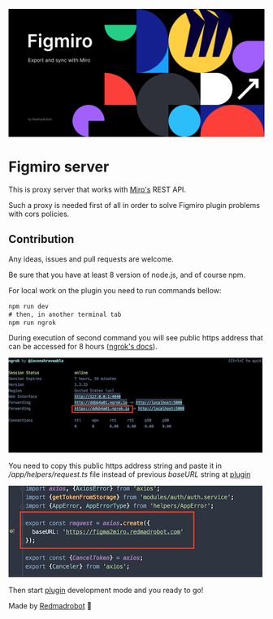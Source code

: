 ![Figmiro logo](/images/cover.png)

# Figmiro server

This is proxy server that works with [Miro's](https://miro.com) REST API.

Such a proxy is needed first of all in order to solve Figmiro plugin problems with cors policies.


## Contribution

Any ideas, issues and pull requests are welcome.

Be sure that you have at least 8 version of node.js, and of course npm. 

For local work on the plugin you need to run commands bellow:

```shell script
npm run dev
# then, in another terminal tab
npm run ngrok
```

During execution of second command you will see public https address 
that can be accessed for 8 hours ([ngrok's docs](https://ngrok.com/docs)).

![Ngrok https address](/images/ngrok-screen.png)

You need to copy this public https address string and paste it in */app/helpers/request.ts* file
instead of previous *baseURL* string at [plugin](https://github.com/RedMadRobot/figmiro-plugin)

![Request file](/images/plugin-file.png)

Then start [plugin](https://github.com/RedMadRobot/figmiro-plugin) development mode and you ready to go!

Made by [Redmadrobot](https://www.redmadrobot.com/) 🤖
